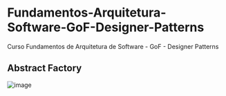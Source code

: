 # Fundamentos-Arquitetura-Software-GoF-Designer-Patterns
Curso Fundamentos de Arquitetura de Software - GoF - Designer Patterns

## Abstract Factory

![image](https://user-images.githubusercontent.com/30643035/75627091-ad173e80-5ba3-11ea-9a2a-52704ee7fc29.png)
